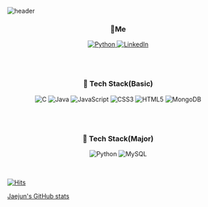 ![header](https://capsule-render.vercel.app/api?type=waving&color=gradient&height=300&section=header&text=Hello%20World&fontSize=90&animation=twinkling)

### <div align=center>:wave:Me</div>
<div align=center> 
<a href="https://www.instagram.com/jaej0321/" target="_blank"><img alt="Python" src ="https://img.shields.io/badge/jaej0321-E4405F.svg?&style=for-the-badge&logo=Instagram&logoColor=white"/> 
 <a href="https://www.linkedin.com/in/jaejun-jeong-96b686228/" target="_blank"><img alt="LinkedIn" src ="https://img.shields.io/badge/LinkedIn-0A66C2.svg?&style=for-the-badge&logo=LinkedIn&logoColor=white"/></a>
</div>
 
<br/><br/> 
### <div align=center> :hatched_chick: Tech Stack(Basic)</div>
<div align=center> 
<img alt="C" src ="https://img.shields.io/badge/C-A8B9CC.svg?&style=for-the-badge&logo=C&logoColor=white"/>
 <img alt="Java" src ="https://img.shields.io/badge/Java-007396.svg?&style=for-the-badge&logo=Java&logoColor=white"/>
 <img alt="JavaScript" src ="https://img.shields.io/badge/Javascript-F7DF1E.svg?&style=for-the-badge&logo=JavaScript&logoColor=white"/>
 <img alt="CSS3" src ="https://img.shields.io/badge/CSS3-1572B6.svg?&style=for-the-badge&logo=CSS3&logoColor=white"/>
 <img alt="HTML5" src ="https://img.shields.io/badge/HTML5-E34F26.svg?&style=for-the-badge&logo=HTML5&logoColor=white"/>
 <img alt="MongoDB" src ="https://img.shields.io/badge/MongoDB-47A248.svg?&style=for-the-badge&logo=MongoDB&logoColor=white"/>
</div>

  
 <br/><br/> 
### <div align=center> :gem: Tech Stack(Major) </div>
<div align=center>
<img alt="Python" src ="https://img.shields.io/badge/Python3-3776AB.svg?&style=for-the-badge&logo=Python&logoColor=white"/>
<img alt="MySQL" src ="https://img.shields.io/badge/MySQL-4479A1.svg?&style=for-the-badge&logo=MySQL&logoColor=white"/>
</div>

<br/><br/>
[![Hits](https://hits.seeyoufarm.com/api/count/incr/badge.svg?url=https%3A%2F%2Fgithub.com%2Fjaejunjeong&count_bg=%2379C83D&title_bg=%23555555&icon=&icon_color=%231C3DA2&title=Hits%21&edge_flat=false)](https://hits.seeyoufarm.com)
 
 [Jaejun's GitHub stats](https://github-readme-stats.vercel.app/api?username=jaejunjeong&show_icons=true&theme=radical)

